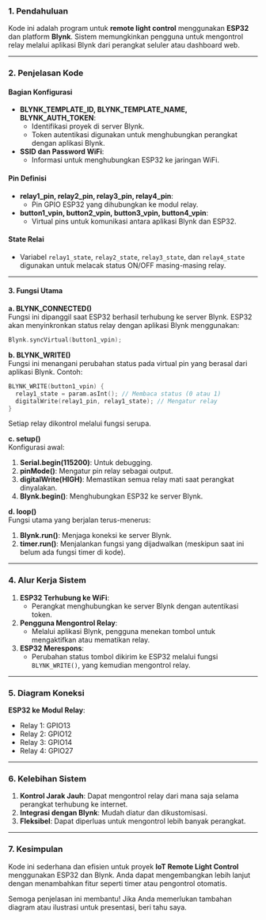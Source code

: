 ### **1. Pendahuluan**
Kode ini adalah program untuk **remote light control** menggunakan **ESP32** dan platform **Blynk**. Sistem memungkinkan pengguna untuk mengontrol relay melalui aplikasi Blynk dari perangkat seluler atau dashboard web.

---

### **2. Penjelasan Kode**

#### **Bagian Konfigurasi**
- **BLYNK_TEMPLATE_ID, BLYNK_TEMPLATE_NAME, BLYNK_AUTH_TOKEN**: 
  - Identifikasi proyek di server Blynk.
  - Token autentikasi digunakan untuk menghubungkan perangkat dengan aplikasi Blynk.
- **SSID dan Password WiFi**:
  - Informasi untuk menghubungkan ESP32 ke jaringan WiFi.

#### **Pin Definisi**
- **relay1_pin, relay2_pin, relay3_pin, relay4_pin**:
  - Pin GPIO ESP32 yang dihubungkan ke modul relay.
- **button1_vpin, button2_vpin, button3_vpin, button4_vpin**:
  - Virtual pins untuk komunikasi antara aplikasi Blynk dan ESP32.

#### **State Relai**
- Variabel `relay1_state`, `relay2_state`, `relay3_state`, dan `relay4_state` digunakan untuk melacak status ON/OFF masing-masing relay.

---

#### **3. Fungsi Utama**

**a. BLYNK_CONNECTED()**  
Fungsi ini dipanggil saat ESP32 berhasil terhubung ke server Blynk. ESP32 akan menyinkronkan status relay dengan aplikasi Blynk menggunakan:
```cpp
Blynk.syncVirtual(button1_vpin);
```

**b. BLYNK_WRITE()**  
Fungsi ini menangani perubahan status pada virtual pin yang berasal dari aplikasi Blynk. Contoh:
```cpp
BLYNK_WRITE(button1_vpin) {
  relay1_state = param.asInt(); // Membaca status (0 atau 1)
  digitalWrite(relay1_pin, relay1_state); // Mengatur relay
}
```
Setiap relay dikontrol melalui fungsi serupa.

**c. setup()**  
Konfigurasi awal:
1. **Serial.begin(115200)**: Untuk debugging.
2. **pinMode()**: Mengatur pin relay sebagai output.
3. **digitalWrite(HIGH)**: Memastikan semua relay mati saat perangkat dinyalakan.
4. **Blynk.begin()**: Menghubungkan ESP32 ke server Blynk.

**d. loop()**  
Fungsi utama yang berjalan terus-menerus:
1. **Blynk.run()**: Menjaga koneksi ke server Blynk.
2. **timer.run()**: Menjalankan fungsi yang dijadwalkan (meskipun saat ini belum ada fungsi timer di kode).

---

### **4. Alur Kerja Sistem**
1. **ESP32 Terhubung ke WiFi**:
   - Perangkat menghubungkan ke server Blynk dengan autentikasi token.
2. **Pengguna Mengontrol Relay**:
   - Melalui aplikasi Blynk, pengguna menekan tombol untuk mengaktifkan atau mematikan relay.
3. **ESP32 Merespons**:
   - Perubahan status tombol dikirim ke ESP32 melalui fungsi `BLYNK_WRITE()`, yang kemudian mengontrol relay.

---

### **5. Diagram Koneksi**
**ESP32 ke Modul Relay**:
- Relay 1: GPIO13
- Relay 2: GPIO12
- Relay 3: GPIO14
- Relay 4: GPIO27

---

### **6. Kelebihan Sistem**
1. **Kontrol Jarak Jauh**: Dapat mengontrol relay dari mana saja selama perangkat terhubung ke internet.
2. **Integrasi dengan Blynk**: Mudah diatur dan dikustomisasi.
3. **Fleksibel**: Dapat diperluas untuk mengontrol lebih banyak perangkat.

---

### **7. Kesimpulan**
Kode ini sederhana dan efisien untuk proyek **IoT Remote Light Control** menggunakan ESP32 dan Blynk. Anda dapat mengembangkan lebih lanjut dengan menambahkan fitur seperti timer atau pengontrol otomatis.

Semoga penjelasan ini membantu! Jika Anda memerlukan tambahan diagram atau ilustrasi untuk presentasi, beri tahu saya.
